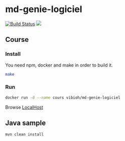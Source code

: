 # md-genie-logiciel

[![Build Status](https://travis-ci.org/ViBiOh/md-genie-logiciel.svg?branch=master)](https://travis-ci.org/ViBiOh/md-genie-logiciel) [![](https://badge.imagelayers.io/vibioh/genie-logiciel:latest.svg)](https://imagelayers.io/?images=vibioh/genie-logiciel:latest 'Get your own badge on imagelayers.io')

## Course

### Install

You need npm, docker and make in order to build it.

```bash
make
```

### Run

```bash
docker run -d --name cours vibioh/md-genie-logiciel
```

Browse [LocalHost](http://localhost:1080)

## Java sample

```bash
mvn clean install
```
